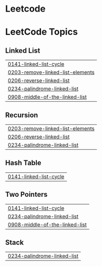 # Leetcode
<!---LeetCode Topics Start-->
# LeetCode Topics
## Linked List
|  |
| ------- |
| [0141-linked-list-cycle](https://github.com/About-Rudra/Leetcode/tree/master/0141-linked-list-cycle) |
| [0203-remove-linked-list-elements](https://github.com/About-Rudra/Leetcode/tree/master/0203-remove-linked-list-elements) |
| [0206-reverse-linked-list](https://github.com/About-Rudra/Leetcode/tree/master/0206-reverse-linked-list) |
| [0234-palindrome-linked-list](https://github.com/About-Rudra/Leetcode/tree/master/0234-palindrome-linked-list) |
| [0908-middle-of-the-linked-list](https://github.com/About-Rudra/Leetcode/tree/master/0908-middle-of-the-linked-list) |
## Recursion
|  |
| ------- |
| [0203-remove-linked-list-elements](https://github.com/About-Rudra/Leetcode/tree/master/0203-remove-linked-list-elements) |
| [0206-reverse-linked-list](https://github.com/About-Rudra/Leetcode/tree/master/0206-reverse-linked-list) |
| [0234-palindrome-linked-list](https://github.com/About-Rudra/Leetcode/tree/master/0234-palindrome-linked-list) |
## Hash Table
|  |
| ------- |
| [0141-linked-list-cycle](https://github.com/About-Rudra/Leetcode/tree/master/0141-linked-list-cycle) |
## Two Pointers
|  |
| ------- |
| [0141-linked-list-cycle](https://github.com/About-Rudra/Leetcode/tree/master/0141-linked-list-cycle) |
| [0234-palindrome-linked-list](https://github.com/About-Rudra/Leetcode/tree/master/0234-palindrome-linked-list) |
| [0908-middle-of-the-linked-list](https://github.com/About-Rudra/Leetcode/tree/master/0908-middle-of-the-linked-list) |
## Stack
|  |
| ------- |
| [0234-palindrome-linked-list](https://github.com/About-Rudra/Leetcode/tree/master/0234-palindrome-linked-list) |
<!---LeetCode Topics End-->